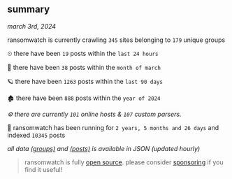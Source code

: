 
## summary
_march 3rd, 2024_

ransomwatch is currently crawling `345` sites belonging to `179` unique groups

⏲ there have been `19` posts within the `last 24 hours`

🦈 there have been `38` posts within the `month of march`

🪐 there have been `1263` posts within the `last 90 days`

🏚 there have been `888` posts within the `year of 2024`

_⚙️ there are currently `101` online hosts & `107` custom parsers._

🦕 ransomwatch has been running for `2 years, 5 months and 26 days` and indexed `10345` posts

_all data  [(groups)](http://ransomwhat.telemetry.ltd/groups) and [(posts)](http://ransomwhat.telemetry.ltd/posts) is available in JSON (updated hourly)_

> ransomwatch is fully [open source](https://github.com/joshhighet/ransomwatch#ransomwatch--). please consider [sponsoring](https://github.com/sponsors/joshhighet) if you find it useful!

